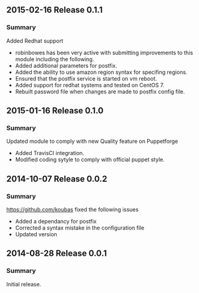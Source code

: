 ## 2015-02-16 Release 0.1.1
### Summary
Added Redhat support
* robinbowes has been very active with submitting improvements to this module including the following.
* Added additional parameters for postfix.
* Added the ability to use amazon region syntax for specifing regions.
* Ensured that the postfix service is started on vm reboot.
* Added support for redhat systems and tested on CentOS 7.
* Rebuilt password file when changes are made to postfix config file.

## 2015-01-16 Release 0.1.0
### Summary
Updated module to comply with new Quality feature on Puppetforge
* Added TravisCI integration.
* Modified coding sytyle to comply with official puppet style.

## 2014-10-07 Release 0.0.2
### Summary
https://github.com/koubas fixed the following issues
* Added a dependancy for postfix
* Corrected a syntax mistake in the configuration file
* Updated version

## 2014-08-28 Release 0.0.1
### Summary
Initial release.
